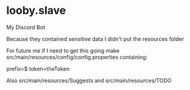 # looby.slave
My Discord Bot

Because they contained sensitive data I didn't put the resources folder

For future me if I need to get this going make src/main/resources/config/config.properties containing:

prefix=$
token=theToken

Also src/main/resources/Suggests and src/main/resources/TODO

